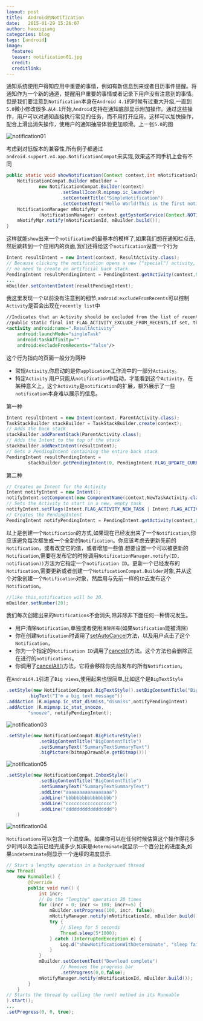 ```yaml
---
layout: post
title:  Android的Notification
date:   2015-01-29 15:26:07
author: haoxiqiang
categories: blog
tags: [android]
image:
  feature:
  teaser: notification01.jpg
  credit:
  creditlink:
---
```

通知系统使用户得知应用中重要的事情，例如有新信息到来或者日历事件提醒。将通知作为一个新的通道，提醒用户重要的事情或者记录下用户没有注意到的事情。但是我们要注意到`Notification`本身在`Android 4.1`的时候有过重大升级,一直到`5.0`微小修改很多.从`4.1`开始,`Android`支持在通知底部显示附加操作。通过这些操作，用户可以对通知直接执行常见的任务，而不用打开应用。这样可以加快操作，配合上滑出消失操作，使用户的通知抽屉体验更加顺滑。上一张`5.0`的图

![notification01](/images/notification01.jpg)
<!-- more -->

考虑到对低版本的兼容性,所有例子都通过`android.support.v4.app.NotificationCompat`来实现,效果这不同手机上会有不同
``` java
public static void showNotification(Context context,int mNotificationId){
    NotificationCompat.Builder mBuilder =
            new NotificationCompat.Builder(context)
                    .setSmallIcon(R.mipmap.ic_launcher)
                    .setContentTitle("SimpleNotification")
                    .setContentText("Hello World!This is the first notification.");
    NotificationManager mNotifyMgr =
            (NotificationManager) context.getSystemService(Context.NOTIFICATION_SERVICE);
    mNotifyMgr.notify(mNotificationId, mBuilder.build());
}
```
这样就能`show`出来一个`notification`的最基本的模样了,如果我们想在通知栏点击,然后跳转到一个应用内的页面,我们还得给这个`notification`设置一个行为
``` java
Intent resultIntent = new Intent(context, ResultActivity.class);
// Because clicking the notification opens a new ("special") activity, there's
// no need to create an artificial back stack.
PendingIntent resultPendingIntent = PendingIntent.getActivity(context,0,resultIntent,PendingIntent.FLAG_UPDATE_CURRENT);
...
mBuilder.setContentIntent(resultPendingIntent);
```

我这里发现一个以前没有注意到的细节,`android:excludeFromRecents`可以控制`Activity`是否会出现在`recently list`中
``` xml
//Indicates that an Activity should be excluded from the list of recently launched activities.
//public static final int FLAG_ACTIVITY_EXCLUDE_FROM_RECENTS,If set, the new activity is not kept in the list of recently launched activities.
<activity android:name=".ResultActivity"
    android:launchMode="singleTask"
    android:taskAffinity=""
    android:excludeFromRecents="false"/>
```
这个行为指向的页面一般分为两种

* 常规`Activity`,你启动的是你`application`工作流中的一部分`Activity`。
* 特定`Activity` 用户只能从`notification`中启动，才能看到这个`Activity`，在某种意义上，这个`Activity`是`notification`的扩展，额外展示了一些`notification`本身难以展示的信息。

第一种
``` java
Intent resultIntent = new Intent(context, ParentActivity.class);
TaskStackBuilder stackBuilder = TaskStackBuilder.create(context);
// Adds the back stack
stackBuilder.addParentStack(ParentActivity.class);
// Adds the Intent to the top of the stack
stackBuilder.addNextIntent(resultIntent);
// Gets a PendingIntent containing the entire back stack
PendingIntent resultPendingIntent =
        stackBuilder.getPendingIntent(0, PendingIntent.FLAG_UPDATE_CURRENT);
```
第二种
``` java
// Creates an Intent for the Activity
Intent notifyIntent = new Intent();
notifyIntent.setComponent(new ComponentName(context,NewTaskActivity.class));
// Sets the Activity to start in a new, empty task
notifyIntent.setFlags(Intent.FLAG_ACTIVITY_NEW_TASK | Intent.FLAG_ACTIVITY_CLEAR_TASK);
// Creates the PendingIntent
PendingIntent notifyPendingIntent = PendingIntent.getActivity(context,0,notifyIntent,PendingIntent.FLAG_UPDATE_CURRENT);
```

以上是创建一个`Notification`的方式,如果现在已经发出来了一个`Notification`,你应该避免每次都生成一个全新的`Notification`。你应该考虑去更新先前的`Notification`，或者改变它的值，或者增加一些值.想要设置一个可以被更新的`Notification`,需要在发布它的时候调用`NotificationManager.notify(ID, notification))`方法为它指定一个`notification ID`。更新一个已经发布的`Notification`,需要更新或者创建一个`NotificationCompat.Builder`对象,并从这个对象创建一个`Notification`对象，然后用与先前一样的`ID`去发布这个`Notification`。

``` java
//like this,notification will be 20.
mBuilder.setNumber(20);
```

我们每次创建出来的`Notifications`不会消失,除非除非下面任何一种情况发生。

* 用户清除`Notification`,单独或者使用`清除所有`(如果`Notification`能被清除)
* 你在创建`Notification`时调用了[setAutoCancel](http;//developer.android.com/reference/android/support/v4/app/NotificationCompat.Builder.html#setAutoCancel(boolean))方法，以及用户点击了这个`Notification`，
* 你为一个指定的`Notification ID`调用了[cancel()](http://developer.android.com/reference/android/app/NotificationManager.html#cancel(int))方法。这个方法也会删除正在进行的`notifications`。
* 你调用了[cancelAll()](http://developer.android.com/reference/android/app/NotificationManager.html#cancelAll())方法，它将会移除你先前发布的所有`Notification`。

在`Android4.1`引进了`Big views`,使用起来也很简单,比如这个是`BigTextStyle`

``` java
.setStyle(new NotificationCompat.BigTextStyle().setBigContentTitle("BigContentTitle").setSummaryText("SummaryTextSummaryText")
        .bigText("I'm a big text message"))
.addAction (R.mipmap.ic_stat_dismiss,"dismiss",notifyPendingIntent)
.addAction (R.mipmap.ic_stat_snooze,
        "snooze", notifyPendingIntent);
```

![notification03](/images/notification03.png)

``` java
.setStyle(new NotificationCompat.BigPictureStyle()
            .setBigContentTitle("BigContentTitle")
            .setSummaryText("SummaryTextSummaryText")
            .bigPicture(bitmapDrawable.getBitmap()))
```

![notification05](/images/notification05.png)

``` java
.setStyle(new NotificationCompat.InboxStyle()
            .setBigContentTitle("BigContentTitle")
            .setSummaryText("SummaryTextSummaryText")
            .addLine("aaaaaaaaaaaaaaaaa")
            .addLine("bbbbbbbbbbbbbbbbb")
            .addLine("ccccccccccccccccc")
            .addLine("ddddddddddddddddd")
    )
```

![notification04](/images/notification04.png)

`Notifications`可以包含一个进度条。如果你可以在任何时候估算这个操作得花多少时间以及当前已经完成多少,如果是`determinate`就显示一个百分比的进度条,如果`indeterminate`则显示一个连续的进度显示.

``` java
// Start a lengthy operation in a background thread
new Thread(
    new Runnable() {
        @Override
        public void run() {
            int incr;
            // Do the "lengthy" operation 20 times
            for (incr = 0; incr <= 100; incr+=5) {
                mBuilder.setProgress(100, incr, false);
                mNotifyManager.notify(mNotificationId, mBuilder.build());
                try {
                    // Sleep for 5 seconds
                    Thread.sleep(5*1000);
                } catch (InterruptedException e) {
                    Log.d("showNotificationWithDeterminate", "sleep failure");
                }
            }
            mBuilder.setContentText("Download complete")
                    // Removes the progress bar
                    .setProgress(0,0,false);
            mNotifyManager.notify(mNotificationId, mBuilder.build());
        }
    }
// Starts the thread by calling the run() method in its Runnable
).start();
...
.setProgress(0, 0, true);
```
